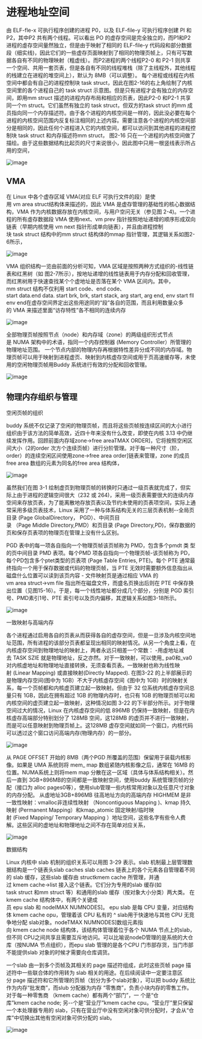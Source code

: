 # 进程地址空间
由 ELF-fle-x 可执行程序创建的进程 P0，以及 ELF-file-y 可执行程序创建 PI 和P2，其中P2 共有两个线程。可以看出 PO 的虚存空间是完全独立的，而P1和P2进程的虛存空间量然独立，但是由于映射了相同的 ELF-file-y 代码段和部分数据段（细实线)，因此它们的一些虚存页面映射到了相同的物理页帧上，只有可写数据各自有不同的物理映射（粗虚线）。而P2进程的两个线程P2-0 和 P2-1 则共享一个空间、共用一套页表，但是各自有不同的线程堆栈（除了主线程外，其他线程的栈建立在进程的堆空间上），默认为 8MB（可以调整）。
每个进程或线程在内核空间中都会有自己的进程控制块 task struct，因此在图2-16的右上角绘制了内核空间里的各个进程自己的 task struct 示意图。但是只有进程才会有独立的内存空间，即用mm struct 描述的进程内存布局和相应的页表，因此P2-0 和P2-1 共享同一个m struct。它们虽然有独立的 task struct，但双方的task struct 的mm 成员指向同一个内存描述符。由于各个进程的内核空间是一样的，因此没必要在每个进程的内核空间范围内反复标注相同的上述内容。需要注意各个进程的内核空间部分是相同的，因此任何个进程进入它的内核空间，都可以访问到其他进程的进程控制块 task struct 和内存描述符mm struct， 图2-16 只在一个进程的内核空间做了描绘。由于这些数据结构比起页的尺寸来说很小，因此图中只用一根竖线表示所占用的空间，

![image](images/4b1035f1-92ed-4231-888b-3a6659785b7c.jpg)

## VMA
在 Linux 中各个虚存区域 VMA(对应 ELF 可执行文件的段）是使用 vm area struct结构体来描述的，因此 VMA 是虚存管理的基础性的核心数据结构，VMA 作为内核数据存放在内核空间，与用户空问无关（参见图 2-4)。一个进程的所有虛存数据段 VMA 使用next、vm prev 指针按照地址递增的顺序形成双向链表（早期内核使用 vm next 指针形成单向链表），并且由进程控制块 task struct 结构中的mm struct 结构体的mmap 指针管理，其逻辑关系如图2-6所示，

![image](images/513cd788-96c3-41f2-beba-b76e4be2dcfb.jpg)

VMA 组织结构一览由前面的分析可知，VMA 区域是按照两种方式组织的-线性链表和红黑树（如
图2-7所示），按地址递增的线性链表用于内存分配和回收管理，而红黑树用于快速查找某个个虚地址是否落在某个 VMA 区间内。其中，mm struct 结构不仅利用 start code、end code、start data.end data. start brk, brk, start stack, arg start, arg end, env start fll env end在虚存空间界定出这些用途同的“段”各自的范围，而且利用数量众多的 VMA 来描述里面“访存特性”各不相同的连续内存  

![image](images/b78b6318-ea7f-4c61-ad52-5c2d5744e254.jpg)

全部物理页帧按照节点（node）和内存域（zone）的两级组织形式节点是 NUMA 架构中的术语，指同一个内存控制器 (Memory Controller）所管理的物理地址范围。
一个节点内部的物理内存再根据特性差异分成不同的内存域。物理页帧可以用于映射到进程虚页、映射到内核虚存空间或用于页高速缓存等，未使用的空闲物理页帧用Buddy 系统进行有效的分配和回收管理。

![image](images/3be9f0f1-eeb7-4299-babc-0cf747e51484.jpg)

## 物理内存组织与管理
空闲页帧的组织

buddy 系统不仅记录了空闲的物理页帧，而且将这些页帧按连续区间的大小进行组织由于该方法的简单高效，近四十年来没有什么改变，即使在内核 3.13 中仍继续发挥作用。回顾前面内存域zone->free areaTMAX ORDER\]，它将按照空闲区间大小（2的order 次方个连续页帧）进行分阶管理。对于每一种尺寸（阶，order）的连续空闲区间使用zone->free area order\]链表来管理，zone 的成员free area 数组的元素为同名的free area 结构体，

![image](images/f7b39d56-4228-486e-9743-ea645aef4f84.jpg)

虽然我们在图 3-1 绘制虚页到物理页帧的转换时只通过一级页表就完成了，但实际上由于进程的逻辑空间很大（232 或 264)，采用一级页表需要很大的连续内存空间来存放页表，为了能离散地存放页表以及节约未使用的页表项空间，实际上通常采用多级页表技术，Linux 采用了一种与体系结构无关的三层页表机制--全局页目录 (Page GlobalDirectory， PGD）、中间页目录 （Page Middle Directory,PMD）和页目录 (Page Directory,PD)，保存数据的页和保存页表项的物理页在管理上没有什么区别。

PGD 表中的每一项各自指向一个物理页帧该页帧称为 PMD，包含多个pmdt 类
型的页中间目录 PMD 表项。每个PMD 项各自指向一个物理页帧-该页帧称为 PD，每个PD包含多个ptet类型的页表项 (Page Table Entries, PTE)。每个 PTE 通常最终指向一个用于保存数据或代码的物理页帧，当 PTE 无效时需要额外信息指出从磁盘什么位置可以读到该页内容
- 文件映射页是通过相应 VMA 的vm area struct->vm file 指出所在磁盘文件，而盛名页换出后则在 PTE 中保存换出位置（见图15-16）。于是，每一个线性地址都分成几个部分，分别是 PGD 索引号、PMD素引1号、PTE 索引号以及页内偏移，其逻辑关系如图3-18所示。  

![image](images/fe574c7a-a31d-4c3d-a815-9f2bb97fc423.jpg)

一致映射与高端内存

各个进程通过启用各自的页表从而获得各自的虚存空间，但是一旦涉及内核空间地址范围，所有进程的该部分页表都呈现出相同的映射情况。从另一个角度上看，在内核虛存空间到物理地址的映射上，两者永远只相差一个常数：
-用虛地址减去 TASK SZIE 就是物理地址，反之亦然。对于一致映射，可以使用\_ pa0和\_va0对内核虚地址和物理地址直接转换，无须查看页表。一致映射也称为线性映射 (Linear Mapping) 或直接映射(Directly Mapped).
在图3-22 的上半部展示的是物理内存空间(图中为 1GB）不大于内核虛存空间《图中为 1GB）时的映射关系，每一个页帧都和内核虚页建立起一致映射。但由于 32 位系统内核虚存空间总量只有 1GB，因此在拥有超过 1GB 的物理内存时，也只有 1GB 的物理页帧可以和内核空间的虚页建立起一致映射，这种情况如图 3-22 的下半部分所示。对于物理空间过大的情况，Linux 在内核虚存空间的低 896MB 仍保持一致映射，但是在内核虛存高端部分特别划分了 128MB 空间，这128MB 的虚页并不进行一致映射，而是可以任意映射到物理页帧上。这128MB 虚存空间就如同一个窗口，内核代码可以透过这个窗口访问高端内存(物理内存）的一部分。

![image](images/a767cfce-3571-4eaa-a002-ff42f4bc457a.jpg)

从 PAGE OFFSET 开始的 8MB（两个PGD 所覆盖的范围）保留用于装载内核影像。如果是 UMA 系统则将 mem\_ map 数组紧随内核影像之后，通常在 16MB 的位置。NUMA系统上则将mem map 分散在这一区域（具体与体系结构相关）。然后一直到 3GB+896MB的空间都是一致映射空间，使用buddy 系统管理页帧的分配（接口为 alloc pages0等），使用slub管理一些内核常用对象以及任意尺寸对象的内存分配。
从虛地址3GB+896MB 往高地址方向的高端内存 HIGHMEM 是非一致性映射：vmalloc非连续性映射 （Noncontiguous Mapping )、kmap 持久映射 (Permanent Mapping）和kmap\_atomic 固定映射/临时映射 (Fixed Mapping/ Temporary Mapping ）地址空间，这些名字有些令人费解。这些区间的虚地址和物理地址之间不存在简单对应关系，

![image](images/5e833ac2-f7e9-4154-a359-c67b64934be1.jpg)

数据结构

Linux 内核中 slab 机制的组织关系可以用图 3-29 表示。slab 机制最上层管理数据结构是一个链表头slab caches slab caches 链表上的各个元素各自管理着不同的 slab 缓存，这些slab 缓存由 structkmem cache 所管理，并通过 kmem cache->list 接入这个链表。它们分为专用的slab 缓存(如
task struct 和mm struct 等）和通用的slab 缓存（按对象大小分类）两大类。
在kmem cache 结构体中，有两个关键成员 epu slab 和 nodeIMAX NUMNODES\]。
epu slab 是每 CPU 变量，对应结构体 kmem cache opu，管理着该 CPU 私有的 ^ slab用于快速地与其他 CPU 无竞争地分配 slab对象。nodeTMAX NUMNODES\]数组元素指向 kmem cache node 结构体，该结构体管理着位于各个 NUMA 节点上的slab，但不同 CPU之间共享且需要互斥地访问。可以比喻说nodeD管理的是系统的大仓库（按NUMA 节点组织），而epu slab 管理的是各个CPU 门市部存货，当门市部不能提供slab 对象的时候才需要向仓库调货。 

一个slab 由一到多个页帧及其相关的 page 描述符组成，此时这些页帧 page 描述符中一些联合体的作用转为 slab 相关的用途。在后续阅读中一定要注意区分 page 描述符和它所管理的页帧（划分为多个slab对象），可以把 buddy 系统比作为内存“批发商”，而slub 分配器为内存 “零售商”，负责小块内存的零售工作。对于每一种零售商 （kmem cache）都有两个“部门”，一 个是“仓库”kmem cache node; 另--个是“营业厅”kmem cache cpu。“营业厅”里只保留一个本处理器专用的 slab，只有在营业厅中没有空闲对象可供分配时，才会从“仓库”中切换出其他有空闲对象可供分配的 slab。

![image](images/1b9668d2-7fbb-494b-b12b-c03d1f96d8ab.jpg)